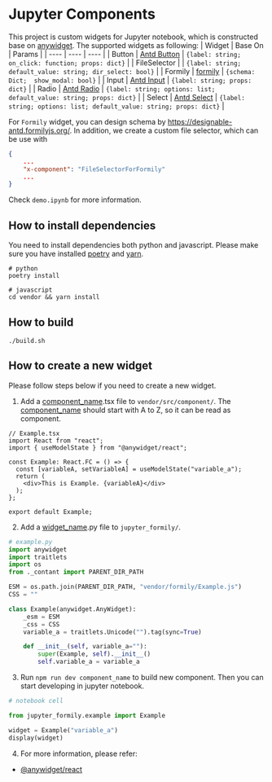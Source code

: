 # Jupyter Components

This project is custom widgets for Jupyter notebook, which is constructed base on [anywidget](https://github.com/manzt/anywidget). The supported widgets as following:
|  Widget   | Base On  | Params  |
|  ----  | ----  | ----  |
| Button  | [Antd Button](https://ant-design.antgroup.com/components/button) | ```{label: string; on_click: function; props: dict}``` |
| FileSelector  |  | ```{label: string; default_value: string; dir_select: bool}``` |
| Formily  | [formily](https://github.com/alibaba/formily) | ```{schema: Dict;  show_modal: bool}``` |
| Input  | [Antd Input](https://ant-design.antgroup.com/components/input) | ```{label: string; props: dict}``` |
| Radio  | [Antd Radio](https://ant-design.antgroup.com/components/radio) | ```{label: string; options: list; default_value: string; props: dict}``` |
| Select  | [Antd Select](https://ant-design.antgroup.com/components/select) | ```{label: string; options: list; default_value: string; props: dict}``` |

For ```Formily``` widget, you can design schema by https://designable-antd.formilyjs.org/. In addition, we create a custom file selector, which can be use with 
```json
{
    ...
    "x-component": "FileSelectorForFormily"
    ...
}
```
Check ```demo.ipynb``` for more information.


## How to install dependencies

You need to install dependencies both python and javascript. Please make sure you have installed [poetry](https://github.com/python-poetry/poetry) and [yarn](https://github.com/yarnpkg/yarn).
``` shell
# python 
poetry install

# javascript
cd vendor && yarn install
```

## How to build

``` shell
./build.sh
```

## How to create a new widget
Please follow steps below if you need to create a new widget.
1. Add a [component_name]().tsx file to ```vendor/src/component/```. The [component_name]() should start with A to Z, so it can be read as component.

``` tsx
// Example.tsx
import React from "react";
import { useModelState } from "@anywidget/react";

const Example: React.FC = () => {
  const [variableA, setVariableA] = useModelState("variable_a");
  return (
    <div>This is Example. {variableA}</div>
  );
};

export default Example;

```

2. Add a [widget_name]().py file to ```jupyter_formily/```.
```python
# example.py
import anywidget
import traitlets
import os
from ._contant import PARENT_DIR_PATH

ESM = os.path.join(PARENT_DIR_PATH, "vendor/formily/Example.js")
CSS = ""

class Example(anywidget.AnyWidget):
    _esm = ESM
    _css = CSS
    variable_a = traitlets.Unicode("").tag(sync=True)

    def __init__(self, variable_a=""):
        super(Example, self).__init__()
        self.variable_a = variable_a
```

3. Run ``` npm run dev component_name ``` to build new component. Then you can start developing in jupyter notebook.
``` python
# notebook cell

from jupyter_formily.example import Example

widget = Example("variable_a")
display(widget)
```

4. For more information, please refer:
  - [@anywidget/react](https://github.com/manzt/anywidget/tree/main/packages/react)